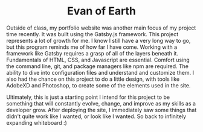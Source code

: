 
<h1 align="center">
  Evan of Earth
</h1>

  Outside of class, my portfolio website was another main focus of my project time recently. It was built using the Gatsby.js framework. This project represents a lot of growth for me. I know I still have a very long way to go, but this program reminds me of how far I have come. Working with a framework like Gatsby requires a grasp of all of the layers beneath it. Fundamentals of HTML, CSS, and Javascript are essential. Comfort using the command line, git, and package managers like npm are required. The ability to dive into configuration files and understand and customize them. I also had the chance on this project to do a little design, with tools like AdobeXD and Photoshop, to create some of the elements used in the site.

  Ultimately, this is just a starting point I intend for this project to be something that 
will constantly evolve, change, and improve as my skills as a developer grow. After deploying 
the site, I immediately saw some things that didn't quite work like I wanted, or look like 
I wanted. So back to infinitely expanding whiteboard :)
